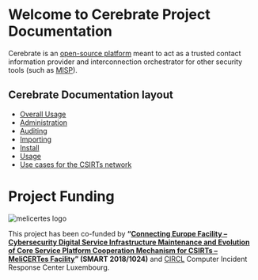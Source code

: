# Welcome to Cerebrate Project Documentation 

Cerebrate is an [open-source platform](https://github.com/cerebrate-project) meant to act as a trusted contact information provider and interconnection orchestrator for other security tools (such as [MISP](https://www.misp-project.org/)). 

## Cerebrate Documentation layout

- [Overall Usage](/usage)
- [Administration](/administration)
- [Auditing](/auditing)
- [Importing](/importing)
- [Install](/install)
- [Usage](/Usage)
- [Use cases for the CSIRTs network](/use-cases/cnw)

# Project Funding

![melicertes logo](https://www.cerebrate-project.org/assets/images/logo/melicertes.png)

This project has been co-funded by **“[Connecting Europe Facility – Cybersecurity Digital Service Infrastructure Maintenance and Evolution of Core Service Platform Cooperation Mechanism for CSIRTs – MeliCERTes Facility](https://digital-strategy.ec.europa.eu/en/news/open-platforms-collaborate-cyber-threats)” (SMART 2018/1024)** and [CIRCL](https://www.circl.lu/) Computer Incident Response Center Luxembourg. 
